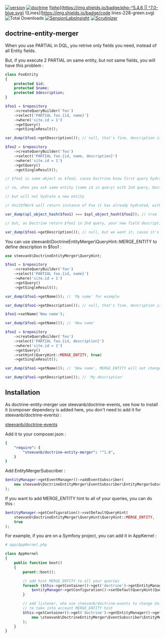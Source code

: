 [![version](https://img.shields.io/badge/version-1.0.0-green.svg)](https://github.com/steevanb/doctrine-events/tree/1.0.0)
[![doctrine](https://img.shields.io/badge/doctrine/orm-^2.5.0-blue.svg)](http://www.doctrine-project.org)
[![php](https://img.shields.io/badge/php-^5.4.6 || ^7.0-blue.svg)](http://www.php.net)
![Lines](https://img.shields.io/badge/code lines-228-green.svg)
![Total Downloads](https://poser.pugx.org/steevanb/doctrine-events/downloads)
[![SensionLabsInsight](https://img.shields.io/badge/SensionLabsInsight-platinum-brightgreen.svg)](https://insight.sensiolabs.com/projects/cf51b54f-77fa-459d-8a55-503732fef052/analyses/2)
[![Scrutinizer](https://scrutinizer-ci.com/g/steevanb/doctrine-entity-merger/badges/quality-score.png?b=master)](https://scrutinizer-ci.com/g/steevanb/doctrine-entity-merger/)

doctrine-entity-merger
---------------------

When you use PARTIAL in DQL, you retrive only fields you need, instead of all Entity fields.

But, if you execute 2 PARTIAL on same entity, but not same fields, you will have this problem :
```php
class FooEntity
{
    protected $id;
    protected $name;
    protected $description;
}

$foo1 = $repository
    ->createQueryBuilder('foo')
    ->select('PARTIAL foo.{id, name}')
    ->where('site.id = 1')
    ->getQuery()
    ->getSingleResult();

var_dump($foo1->getDescription()); // null, that's fine, description is not in PARTIAL

$foo2 = $repository
    ->createQueryBuilder('foo')
    ->select('PARTIAL foo.{id, name, description}')
    ->where('site.id = 1')
    ->getQuery()
    ->getSingleResult();

// $foo1 is same object as $foo2, cause Doctrine know first query hydrated $foo1

// so, when you ask same entity (same id in query) with 2nd query, Doctrine will execute SQL,

// but will not hydrate a new entity

// UnitOfWork will return instance of Foo it has already hydrated, with first query

var_dump(spl_object_hash($foo1) === $spl_object_hash($foo2)); // true

// but, as Doctrine return $foo1 in 2nd query, your new field description will not be defined in $foo1

var_dump($foo1->getDescription()); // null, but we want it, cause it's defined in PARTIAL 2nd query

```

You can use steevanb\DoctrineEntityMerger\QueryHint::MERGE_ENTITY to define description in $foo1 :
```php
use steevanb\DoctrineEntityMerger\QueryHint;

$foo1 = $repository
    ->createQueryBuilder('foo')
    ->select('PARTIAL foo.{id, name}')
    ->where('site.id = 1')
    ->getQuery()
    ->getSingleResult();

var_dump($foo1->getName()); // 'My name' for example

var_dump($foo1->getDescription()); // null, that's fine, description is not in PARTIAL

$foo1->setName('New name');

var_dump($foo1->getName()); // 'New name'

$foo2 = $repository
    ->createQueryBuilder('foo')
    ->select('PARTIAL foo.{id, description}')
    ->where('site.id = 1')
    ->getQuery()
    ->setHint(QueryHint::MERGE_ENTITY, true)
    ->getSingleResult();

var_dump($foo1->getName()); // 'New name', MERGE_ENTITY will not change Foo::$name value if it was already defined in another query before

var_dump($foo1->getDescription()); // 'My description'
```

Installation
------------

As doctrine-entity-merger use steevanb/doctrine-events, see how to install it
(composer dependecy is added here, you don't need to add it for steevanb/doctrine-events) :

[steevanb/doctrine-events](https://github.com/steevanb/doctrine-events)

Add it to your composer.json :
```yml
{
    "require": {
        "steevanb/doctrine-entity-merger": "^1.0",
    }
}
```

Add EntityMergerSubscriber :
```php
$entityManager->getEventManager()->addEventSubscriber(
    new steevanb\DoctrineEntityMerger\EventSubscriber\EntityMergerSubscriber()
);
```

If you want to add MERGE_ENTITY hint to all of your queries, you can do this :

```php
$entityManager->getConfiguration()->setDefaultQueryHint(
    steevanb\DoctrineEntityMerger\QueryHint\QueryHint::MERGE_ENTITY,
    true
);
```

For example, if you are on a Symfony project, you can add it in AppKernel :
```php
# app/AppKernel.php

class AppKernel
{
    public function boot()
    {
        parent::boot();

        // add hint MERGE_ENTITY to all your queries
        foreach ($this->getContainer()->get('doctrine')->getEntityManagers() as $entityManager) {
            $entityManager->getConfiguration()->setDefaultQueryHint(QueryHint::MERGE_ENTITY, true);
        }

        // add listener, who use steevanb/doctrine-events to change UnitOfWork::createEntity()
        // to take into account MERGE_ENTITY hint
        $this->getContainer()->get('doctrine')->getEntityManager()->getEventManager()->addEventSubscriber(
            new \steevanb\DoctrineEntityMerger\EventSubscriber\EntityMergerSubscriber()
        );
    }
}
